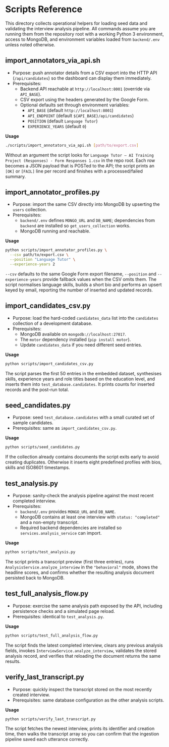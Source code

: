 # Scripts Reference

This directory collects operational helpers for loading seed data and validating the
interview analysis pipeline. All commands assume you are running them from the repository
root with a working Python 3 environment, access to MongoDB, and environment variables
loaded from `backend/.env` unless noted otherwise.

## import_annotators_via_api.sh

- Purpose: push annotator details from a CSV export into the HTTP API (`/api/candidates`)
  so the dashboard can display them immediately.
- Prerequisites:
  - Backend API reachable at `http://localhost:8001` (override via `API_BASE`).
  - CSV export using the headers generated by the Google Form.
  - Optional defaults set through environment variables:
    - `API_BASE` (default `http://localhost:8001`)
    - `API_ENDPOINT` (default `${API_BASE}/api/candidates`)
    - `POSITION` (default `Language Tutor`)
    - `EXPERIENCE_YEARS` (default `0`)

**Usage**

```bash
./scripts/import_annotators_via_api.sh [path/to/export.csv]
```

Without an argument the script looks for
`Language Tutor – AI Training Project (Responses) - Form Responses 1.csv` in the repo
root. Each row becomes a JSON payload that is POSTed to the API; the script prints an
`[OK]` or `[FAIL]` line per record and finishes with a processed/failed summary.

## import_annotator_profiles.py

- Purpose: import the same CSV directly into MongoDB by upserting the `users` collection.
- Prerequisites:
  - `backend/.env` defines `MONGO_URL` and `DB_NAME`; dependencies from `backend` are
    installed so `get_users_collection` works.
  - MongoDB running and reachable.

**Usage**

```bash
python scripts/import_annotator_profiles.py \
  --csv path/to/export.csv \
  --position "Language Tutor" \
  --experience-years 2
```

`--csv` defaults to the same Google Form export filename, `--position` and
`--experience-years` provide fallback values when the CSV omits them. The script
normalises language skills, builds a short bio and performs an upsert keyed by email,
reporting the number of inserted and updated records.

## import_candidates_csv.py

- Purpose: load the hard-coded `candidates_data` list into the `candidates` collection of
  a development database.
- Prerequisites:
  - MongoDB available on `mongodb://localhost:27017`.
  - The `motor` dependency installed (`pip install motor`).
  - Update `candidates_data` if you need different seed entries.

**Usage**

```bash
python scripts/import_candidates_csv.py
```

The script parses the first 50 entries in the embedded dataset, synthesises skills,
experience years and role titles based on the education level, and inserts them into
`test_database.candidates`. It prints counts for inserted records and the post-run total.

## seed_candidates.py

- Purpose: seed `test_database.candidates` with a small curated set of sample candidates.
- Prerequisites: same as `import_candidates_csv.py`.

**Usage**

```bash
python scripts/seed_candidates.py
```

If the collection already contains documents the script exits early to avoid creating
duplicates. Otherwise it inserts eight predefined profiles with bios, skills and ISO8601
timestamps.

## test_analysis.py

- Purpose: sanity-check the analysis pipeline against the most recent completed interview.
- Prerequisites:
  - `backend/.env` provides `MONGO_URL` and `DB_NAME`.
  - MongoDB contains at least one interview with `status: "completed"` and a non-empty
    transcript.
  - Required backend dependencies are installed so `services.analysis_service` can import.

**Usage**

```bash
python scripts/test_analysis.py
```

The script prints a transcript preview (first three entries), runs
`AnalysisService.analyze_interview` in the `"behavioral"` mode, shows the headline scores,
and confirms whether the resulting analysis document persisted back to MongoDB.

## test_full_analysis_flow.py

- Purpose: exercise the same analysis path exposed by the API, including persistence checks
  and a simulated page reload.
- Prerequisites: identical to `test_analysis.py`.

**Usage**

```bash
python scripts/test_full_analysis_flow.py
```

The script finds the latest completed interview, clears any previous analysis fields,
invokes `InterviewService.analyze_interview`, validates the stored analysis record, and
verifies that reloading the document returns the same results.

## verify_last_transcript.py

- Purpose: quickly inspect the transcript stored on the most recently created interview.
- Prerequisites: same database configuration as the other analysis scripts.

**Usage**

```bash
python scripts/verify_last_transcript.py
```

The script fetches the newest interview, prints its identifier and creation time, then
walks the transcript array so you can confirm that the ingestion pipeline saved each
utterance correctly.

